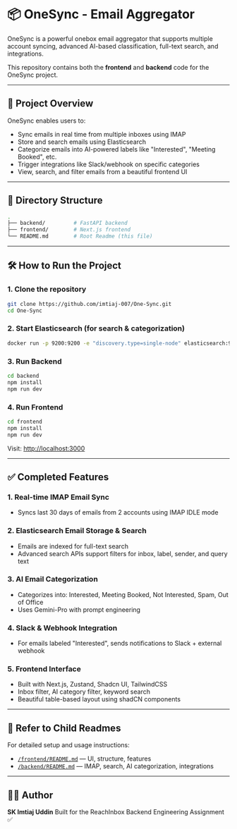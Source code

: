 # 📦 OneSync - Email Aggregator

OneSync is a powerful onebox email aggregator that supports multiple account syncing, advanced AI-based classification, full-text search, and integrations.

This repository contains both the **frontend** and **backend** code for the OneSync project.

---

## 🚀 Project Overview

OneSync enables users to:

* Sync emails in real time from multiple inboxes using IMAP
* Store and search emails using Elasticsearch
* Categorize emails into AI-powered labels like "Interested", "Meeting Booked", etc.
* Trigger integrations like Slack/webhook on specific categories
* View, search, and filter emails from a beautiful frontend UI

---

## 📁 Directory Structure

```bash
.
├── backend/         # FastAPI backend
├── frontend/        # Next.js frontend
└── README.md        # Root Readme (this file)
```

---

## 🛠 How to Run the Project

### 1. Clone the repository

```bash
git clone https://github.com/imtiaj-007/One-Sync.git
cd One-Sync
```

### 2. Start Elasticsearch (for search & categorization)

```bash
docker run -p 9200:9200 -e "discovery.type=single-node" elasticsearch:9.0.4
```

### 3. Run Backend

```bash
cd backend
npm install
npm run dev
```

### 4. Run Frontend

```bash
cd frontend
npm install
npm run dev
```

Visit: [http://localhost:3000](http://localhost:3000)

---

## ✅ Completed Features

### 1. **Real-time IMAP Email Sync**

* Syncs last 30 days of emails from 2 accounts using IMAP IDLE mode

### 2. **Elasticsearch Email Storage & Search**

* Emails are indexed for full-text search
* Advanced search APIs support filters for inbox, label, sender, and query text

### 3. **AI Email Categorization**

* Categorizes into: Interested, Meeting Booked, Not Interested, Spam, Out of Office
* Uses Gemini-Pro with prompt engineering

### 4. **Slack & Webhook Integration**

* For emails labeled "Interested", sends notifications to Slack + external webhook

### 5. **Frontend Interface**

* Built with Next.js, Zustand, Shadcn UI, TailwindCSS
* Inbox filter, AI category filter, keyword search
* Beautiful table-based layout using shadCN components

---

## 📑 Refer to Child Readmes

For detailed setup and usage instructions:

* [`/frontend/README.md`](./frontend/README.md) — UI, structure, features
* [`/backend/README.md`](./backend/README.md) — IMAP, search, AI categorization, integrations

---

## 👨‍💻 Author

**SK Imtiaj Uddin**
Built for the ReachInbox Backend Engineering Assignment ✅
